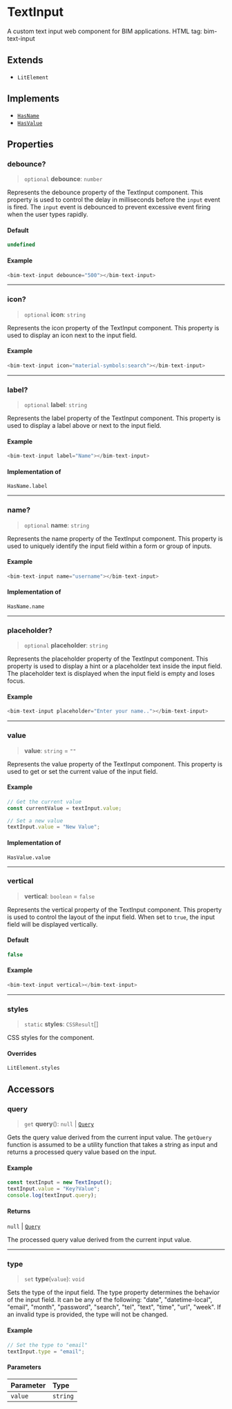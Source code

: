 # TextInput

A custom text input web component for BIM applications. HTML tag: bim-text-input

## Extends

- `LitElement`

## Implements

- [`HasName`](../interfaces/HasName.md)
- [`HasValue`](../interfaces/HasValue.md)

## Properties

### debounce?

> `optional` **debounce**: `number`

Represents the debounce property of the TextInput component.
This property is used to control the delay in milliseconds before the `input` event is fired.
The `input` event is debounced to prevent excessive event firing when the user types rapidly.

#### Default

```ts
undefined
```

#### Example

```ts
<bim-text-input debounce="500"></bim-text-input>
```

***

### icon?

> `optional` **icon**: `string`

Represents the icon property of the TextInput component.
This property is used to display an icon next to the input field.

#### Example

```ts
<bim-text-input icon="material-symbols:search"></bim-text-input>
```

***

### label?

> `optional` **label**: `string`

Represents the label property of the TextInput component.
This property is used to display a label above or next to the input field.

#### Example

```ts
<bim-text-input label="Name"></bim-text-input>
```

#### Implementation of

`HasName.label`

***

### name?

> `optional` **name**: `string`

Represents the name property of the TextInput component.
This property is used to uniquely identify the input field within a form or group of inputs.

#### Example

```ts
<bim-text-input name="username"></bim-text-input>
```

#### Implementation of

`HasName.name`

***

### placeholder?

> `optional` **placeholder**: `string`

Represents the placeholder property of the TextInput component.
This property is used to display a hint or a placeholder text inside the input field.
The placeholder text is displayed when the input field is empty and loses focus.

#### Example

```ts
<bim-text-input placeholder="Enter your name.."></bim-text-input>
```

***

### value

> **value**: `string` = `""`

Represents the value property of the TextInput component.
This property is used to get or set the current value of the input field.

#### Example

```ts
// Get the current value
const currentValue = textInput.value;

// Set a new value
textInput.value = "New Value";
```

#### Implementation of

`HasValue.value`

***

### vertical

> **vertical**: `boolean` = `false`

Represents the vertical property of the TextInput component.
This property is used to control the layout of the input field.
When set to `true`, the input field will be displayed vertically.

#### Default

```ts
false
```

#### Example

```ts
<bim-text-input vertical></bim-text-input>
```

***

### styles

> `static` **styles**: `CSSResult`[]

CSS styles for the component.

#### Overrides

`LitElement.styles`

## Accessors

### query

> `get` **query**(): `null` \| [`Query`](../type-aliases/Query.md)

Gets the query value derived from the current input value.
The `getQuery` function is assumed to be a utility function that takes a string as input
and returns a processed query value based on the input.

#### Example

```typescript
const textInput = new TextInput();
textInput.value = "Key?Value";
console.log(textInput.query);
```

#### Returns

`null` \| [`Query`](../type-aliases/Query.md)

The processed query value derived from the current input value.

***

### type

> `set` **type**(`value`): `void`

Sets the type of the input field.
The type property determines the behavior of the input field.
It can be any of the following: "date", "datetime-local", "email", "month", "password", "search", "tel", "text", "time", "url", "week".
If an invalid type is provided, the type will not be changed.

#### Example

```ts
// Set the type to "email"
textInput.type = "email";
```

#### Parameters

| Parameter | Type |
| :------ | :------ |
| `value` | `string` |
